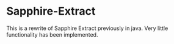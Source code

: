 # Sapphire-Extract
This is a rewrite of Sapphire Extract previously in java. Very little functionality has been implemented.
